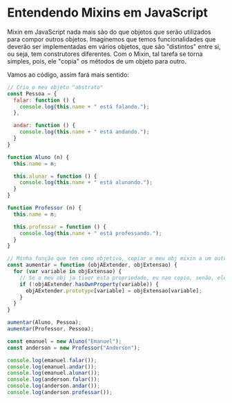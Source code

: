 # Entendendo Mixins em JavaScript

Mixin em JavaScript nada mais são do que objetos que serão utilizados para compor outros objetos. Imaginemos que temos funcionalidades que deverão ser implementadas em vários objetos, que são "distintos" entre si, ou seja, tem construtores diferentes. Com o Mixin, tal tarefa se torna simples, pois, ele "copia" os métodos de um objeto para outro.

Vamos ao código, assim fará mais sentido:

````js
// Crio o meu objeto "abstrato"
const Pessoa = {
  falar: function () {
    console.log(this.name + " está falando.");
  },

  andar: function () {
    console.log(this.name + " está andando.");
  }
}

function Aluno (n) {
  this.name = n;

  this.alunar = function () {
    console.log(this.name + " está alunando.");
  }
}

function Professor (n) {
  this.name = n;

  this.professar = function () {
    console.log(this.name + " está professando.");
  }
}

// Minha função que tem como objetivo, copiar o meu obj mixin a um outro
const aumentar = function (objAExtender, objExtensao) {
  for (var variable in objExtensao) {
    // Se o meu obj ja tiver esta propriedade, eu nao copio, senão, ele copia
    if (!objAExtender.hasOwnProperty(variable)) {
      objAExtender.prototype[variable] = objExtensao[variable];
    }
  }
}

aumentar(Aluno, Pessoa);
aumentar(Professor, Pessoa);

const emanuel = new Aluno("Emanuel");
const anderson = new Professor("Anderson");

console.log(emanuel.falar());
console.log(emanuel.andar());
console.log(emanuel.alunar());
console.log(anderson.falar());
console.log(anderson.andar());
console.log(anderson.professar());
````

